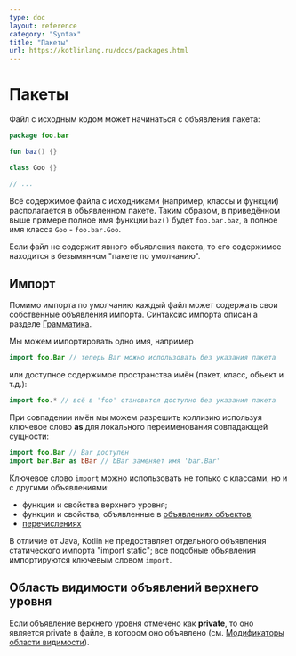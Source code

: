 ```yaml
---
type: doc
layout: reference
category: "Syntax"
title: "Пакеты"
url: https://kotlinlang.ru/docs/packages.html
---
```


# Пакеты

Файл с исходным кодом может начинаться с объявления пакета:

```kotlin
package foo.bar

fun baz() {}

class Goo {}

// ...
```

Всё содержимое файла с исходниками (например, классы и функции) располагается в объявленном пакете.
Таким образом, в приведённом выше примере полное имя функции `baz()` будет `foo.bar.baz`, а полное имя класса `Goo` - `foo.bar.Goo`. 
 
Если файл не содержит явного объявления пакета, то его содержимое находится в безымянном "пакете по умолчанию".

<a name="imports"></a>

<!--## Imports-->
## Импорт

Помимо импорта по умолчанию каждый файл может содержать свои собственные объявления импорта.
Синтаксис импорта описан а разделе [Грамматика](https://kotlinlang.org/docs/reference/grammar.html#imports).

Мы можем импортировать одно имя, например

```kotlin
import foo.Bar // теперь Bar можно использовать без указания пакета
```

или доступное содержимое пространства имён (пакет, класс, объект и т.д.):

```kotlin
import foo.* // всё в 'foo' становится доступно без указания пакета
```

При совпадении имён мы можем разрешить коллизию используя ключевое слово <b class="keyword">as</b><!--keyword--> для локального переименования совпадающей сущности:

```kotlin
import foo.Bar // Bar доступен
import bar.Bar as bBar // bBar заменяет имя 'bar.Bar'
```

Ключевое слово `import` можно использовать не только с классами, но и с другими объявлениями:

  * функции и свойства верхнего уровня;
  * функции и свойства, объявленные в [объявлениях объектов](object-declarations.html#object-declarations);
  * [перечислениях](enum-classes.html)

В отличие от  Java, Kotlin не предоставляет отдельного объявления статического импорта "import static"; все подобные объявления импортируются ключевым словом `import`.

## Область видимости объявлений верхнего уровня

Если объявление верхнего уровня отмечено как <b class="keyword">private</b><!--keyword-->, то оно является private в файле, в котором оно объявлено (см. [Модификаторы области видимости](visibility-modifiers.html)).
